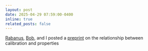 ```yaml
---
layout: post
date: 2025-04-29 07:59:00-0400
inline: true
related_posts: false
---
```


[Rabanus](https://fm.ls/rabanus-derr), [Bob](https://fm.ls/bob), and I posted a [preprint](https://arxiv.org/abs/2504.18395) on the relationship between calibration and properties